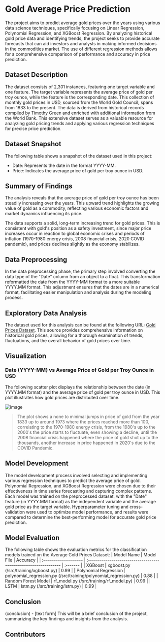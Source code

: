 # Gold Average Price Prediction

The project aims to predict average gold prices over the years using various data science techniques, specifically focusing on Linear Regression, Polynomial Regression, and XGBoost Regression. By analyzing historical gold price data and identifying trends, the project seeks to provide accurate forecasts that can aid investors and analysts in making informed decisions in the commodities market. The use of different regression methods allows for a comprehensive comparison of performance and accuracy in price prediction.

## Dataset Description

The dataset consists of 2,301 instances, featuring one target variable and one feature. The target variable represents the average price of gold per troy ounce, while the feature is the corresponding date. This collection of monthly gold prices in USD, sourced from the World Gold Council, spans from 1833 to the present. The data is derived from historical records compiled by Timothy Green and enriched with additional information from the World Bank. This extensive dataset serves as a valuable resource for analyzing gold pricing trends and applying various regression techniques for precise price prediction.

## Dataset Snapshot
The following table shows a snapshot of the dataset used in this project:
- Date: Represents the date in the format YYYY-MM.
- Price: Indicates the average price of gold per troy ounce in USD.

## Summary of Findings

The analysis reveals that the average price of gold per troy ounce has been steadily increasing over the years. This upward trend highlights the growing value of gold as a commodity, reflecting various economic factors and market dynamics influencing its price.

The data supports a solid, long-term increasing trend for gold prices. This is consistent with gold's position as a safety investment, since major price increases occur in reaction to global economic crises and periods of inflation (1970-1980 energy crisis, 2008 financial crisis, 2020 COVID pandemic), and prices declines slightly as the economy stabilizes. 

## Data Preprocessing

In the data preprocessing phase, the primary step involved converting the data type of the "Date" column from an object to a float. This transformation reformatted the date from the YYYY-MM format to a more suitable YYYY.MM format. This adjustment ensures that the dates are in a numerical format, facilitating easier manipulation and analysis during the modeling process.

## Exploratory Data Analysis

The dataset used for this analysis can be found at the following URL: [Gold Prices Dataset](https://datahub.io/core/gold-prices). This source provides comprehensive information on historical gold prices, allowing for a thorough examination of trends, fluctuations, and the overall behavior of gold prices over time.

## Visualization

### Date (YYYY-MM) vs Average Price of Gold per Troy Ounce in USD

The following scatter plot displays the relationship between the date (in YYYY.MM format) and the average price of gold per troy ounce in USD. This plot illustrates how gold prices are distributed over time.

![image](https://github.com/user-attachments/assets/2cb477f9-fba0-4620-96ff-88b4e26424e8)

> The plot shows a none to minimal jumps in price of gold from the year 1833 up to around 1973 where the prices reached more than 100, correlating to the 1970-1980 energy crisis, from the 1980's up to the 2000's the price starts to fluctuate, even showing a decline, until the 2008 financial crisis happened where the price of gold shot up to the thousands, another increase in price happened in 2020's due to the COVID Pandemic. 

## Model Development

The model development process involved selecting and implementing various regression techniques to predict the average price of gold. Polynomial Regression, and XGBoost Regression were chosen due to their effectiveness in time series forecasting and capturing complex patterns. Each model was trained on the preprocessed dataset, with the "Date" feature (in YYYY.MM format) as the independent variable and the average gold price as the target variable. Hyperparameter tuning and cross-validation were used to optimize model performance, and results were compared to determine the best-performing model for accurate gold price prediction.

## Model Evaluation

The following table shows the evaluation metrics for the classification models trained on the Average Gold Prices Dataset:
| Model Name            | Model File                                                        | Accuracy |
| :-------------------- | :---------------------------------------------------------------- | :------- |
| XGBoost               | xgboost.py (/src/training/xgboost.py)                             | 0.99     |
| Polynomial Regression | polynomial_regression.py (/src/training/polynomial_regression.py) | 0.88     |
| Random Forest Model   | rf_model.py (/src/training/rf_model.py)                           | 0.99     |
| LSTM                  | lstm.py (/src/training/lstm.py)                                   | 0.99     |

## Conclusion

(conclusion) - [text form] This will be a brief conclusion of the project, summarizing the key findings and insights from the analysis.

## Contributors
